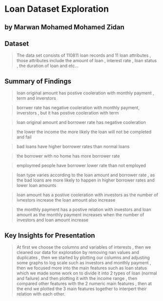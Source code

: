 # Loan Dataset Exploration 
## by Marwan Mohamed Mohamed Zidan


## Dataset

> The data set consists of 110811 loan records and 11 loan attributes , those attributes include the amount of loan , interest rate , loan status , the duration of loan and etc...


## Summary of Findings

> loan original amount has postive cooleration with monthly payment , term and inverstors

> borrwer rate has negative cooleration with monthly payment, inverstors , but it has postive cooleration with term

> loan original amount and borrower rate has negative cooleration

> the lower the income the more likely the loan will not be completed and fail

> bad loans have higher borrower rates than normal loans

> the borrower with no home has more borrower rate

> employmed people have borrower lower rate than not employed

> loan type varies according to the loan amount and borrower rate , as the bad loans are more likely to happen in higher borrower rates and lower loan amounts 

> loan amount has a postive cooleration with investors as the number of ivnestors increase the loan amount also increase

> the monthly payment has a postive relation with investors and loan amount as the monthly payment increases when the number of investors and loan amount increase


## Key Insights for Presentation

> At first we choose the columns and variables of interests , then we cleaned our data for exploration by removing nan values and duplicates , then we started by plotting our columns and 
adjusting some graphs to log scale such as investors and monthly payment , then we focused more into the main features such as loan status which we made some work on to divide it into
2 types of loan (normal and failure) and then plotting it with the income range , then compared other features with the 2 numeric main features , then at the end we plotted the 3 main
features together to interpert their relation with each other.